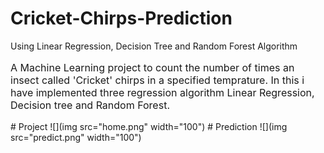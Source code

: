 # Cricket-Chirps-Prediction
Using Linear Regression, Decision Tree and Random Forest Algorithm
<p style="font-size:16px">A Machine Learning project to count the number of times an insect called 'Cricket' chirps in a specified temprature.
In this i have implemented three regression algorithm Linear Regression, Decision tree and Random Forest.
</p>
# Project
![](img src="home.png" width="100")
# Prediction
![](img src="predict.png" width="100")

